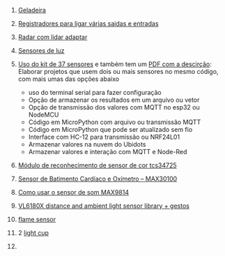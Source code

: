 1. [Geladeira](https://blog.arduino.cc/2019/09/25/logging-refrigerator-temperature-with-arduino/)
2. [Registradores para ligar várias saidas e entradas](https://www.youtube.com/watch?v=Ys2fu4NINrA)
3. [Radar com lidar adaptar](https://github.com/easytarget/esp32-cjmcu-531-demo)
4. [Sensores de luz](https://www.youtube.com/watch?v=r6mof_5w0rU)
5. [Uso do kit de 37 sensores](https://www.instructables.com/Arduino-37-in-1-Sensors-Kit-Explained/) e também tem um [PDF com a descirção](https://images-eu.ssl-images-amazon.com/images/I/C1lrpIfADaS.pdf): Elaborar projetos que usem dois ou mais sensores no mesmo código, com mais umas das opções abaixo
   *  uso do terminal serial para fazer configuração
   * Opção de armazenar os resultados em um arquivo ou vetor
   * Opção de transmissão dos valores com MQTT no esp32 ou NodeMCU
   * Código em MicroPython com arquivo ou transmissão MQTT
   * Código em MicroPython que pode ser atualizado sem fio
   * Interface com HC-12 para transmissão ou NRF24L01
   * Armazenar valores na nuvem do Ubidots
   * Armazenar valores e interação com MQTT e Node-Red
   
 6. [Módulo de reconhecimento de sensor de cor tcs34725](https://blog.baudaeletronica.com.br/utilizando-o-sensor-de-cor-tcs34725/)
 7. [ Sensor de Batimento Cardíaco e Oxímetro – MAX30100](https://curtocircuito.com.br/blog/Categoria%20Arduino/como-utilizar-o-sensor-de-batimento-cardiaco-e-oximetro-%E2%80%93-max30100)
 8. [Como usar o sensor de som MAX9814](https://curtocircuito.com.br/blog/como-usar-o-max9814)
 9. [VL6180X distance and ambient light sensor library + gestos ](https://www.arduino.cc/reference/en/libraries/vl6180x/)
 10. [flame sensor](https://www.electronicshub.org/arduino-flame-sensor-interface/)
 11. 2 [light cup](https://arduinomodules.info/ky-027-magic-light-cup-module/)
 12. 

